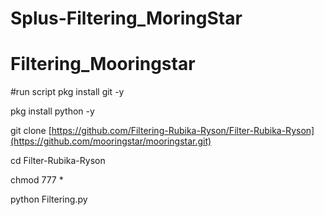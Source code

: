 ﻿# Splus-Filtering_MoringStar
# Filtering_Mooringstar

#run script
pkg install git -y

pkg install python -y

git clone [https://github.com/Filtering-Rubika-Ryson/Filter-Rubika-Ryson](https://github.com/mooringstar/mooringstar.git)

cd Filter-Rubika-Ryson

chmod  777 *

python Filtering.py
